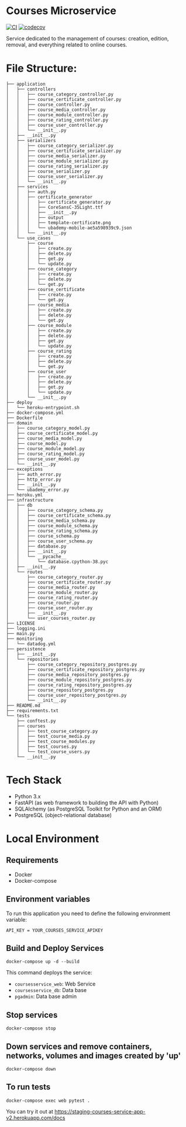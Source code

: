 # Courses Microservice

[![CI](https://github.com/Ubademy-G3/courses.service/actions/workflows/default.yml/badge.svg)](https://github.com/Ubademy-G3/courses.service/actions/workflows/default.yml)
[![codecov](https://codecov.io/gh/Ubademy-G3/courses.service/branch/main/graph/badge.svg?token=P5PT97QTE2)](https://codecov.io/gh/Ubademy-G3/courses.service)

Service dedicated to the management of courses: creation, edition, removal, and everything related to online courses.

# File Structure:
```tree
├── application
│   ├── controllers
│   │   ├── course_category_controller.py
│   │   ├── course_certificate_controller.py
│   │   ├── course_controller.py
│   │   ├── course_media_controller.py
│   │   ├── course_module_controller.py
│   │   ├── course_rating_controller.py
│   │   ├── course_user_controller.py
│   │   └── __init__.py
│   ├── __init__.py
│   ├── serializers
│   │   ├── course_category_serializer.py
│   │   ├── course_certificate_serializer.py
│   │   ├── course_media_serializer.py
│   │   ├── course_module_serializer.py
│   │   ├── course_rating_serializer.py
│   │   ├── course_serializer.py
│   │   ├── course_user_serializer.py
│   │   └── __init__.py
│   ├── services
│   │   ├── auth.py
│   │   ├── certificate_generator
│   │   │   ├── certificate_generator.py
│   │   │   ├── CoreSansC-35Light.ttf
│   │   │   ├── __init__.py
│   │   │   ├── output
│   │   │   ├── template-certificate.png
│   │   │   └── ubademy-mobile-ae5a598939c9.json
│   │   └── __init__.py
│   └── use_cases
│       ├── course
│       │   ├── create.py
│       │   ├── delete.py
│       │   ├── get.py
│       │   └── update.py
│       ├── course_category
│       │   ├── create.py
│       │   ├── delete.py
│       │   └── get.py
│       ├── course_certificate
│       │   ├── create.py
│       │   └── get.py
│       ├── course_media
│       │   ├── create.py
│       │   ├── delete.py
│       │   └── get.py
│       ├── course_module
│       │   ├── create.py
│       │   ├── delete.py
│       │   ├── get.py
│       │   └── update.py
│       ├── course_rating
│       │   ├── create.py
│       │   ├── delete.py
│       │   └── get.py
│       ├── course_user
│       │   ├── create.py
│       │   ├── delete.py
│       │   ├── get.py
│       │   └── update.py
│       └── __init__.py
├── deploy
│   └── heroku-entrypoint.sh
├── docker-compose.yml
├── Dockerfile
├── domain
│   ├── course_category_model.py
│   ├── course_certificate_model.py
│   ├── course_media_model.py
│   ├── course_model.py
│   ├── course_module_model.py
│   ├── course_rating_model.py
│   ├── course_user_model.py
│   └── __init__.py
├── exceptions
│   ├── auth_error.py
│   ├── http_error.py
│   ├── __init__.py
│   └── ubademy_error.py
├── heroku.yml
├── infrastructure
│   ├── db
│   │   ├── course_category_schema.py
│   │   ├── course_certificate_schema.py
│   │   ├── course_media_schema.py
│   │   ├── course_module_schema.py
│   │   ├── course_rating_schema.py
│   │   ├── course_schema.py
│   │   ├── course_user_schema.py
│   │   ├── database.py
│   │   ├── __init__.py
│   │   └── __pycache__
│   │       └── database.cpython-38.pyc
│   ├── __init__.py
│   └── routes
│       ├── course_category_router.py
│       ├── course_certificate_router.py
│       ├── course_media_router.py
│       ├── course_module_router.py
│       ├── course_rating_router.py
│       ├── course_router.py
│       ├── course_user_router.py
│       ├── __init__.py
│       └── user_courses_router.py
├── LICENSE
├── logging.ini
├── main.py
├── monitoring
│   └── datadog.yml
├── persistence
│   ├── __init__.py
│   └── repositories
│       ├── course_category_repository_postgres.py
│       ├── course_certificate_repository_postgres.py
│       ├── course_media_repository_postgres.py
│       ├── course_module_repository_postgres.py
│       ├── course_rating_repository_postgres.py
│       ├── course_repository_postgres.py
│       ├── course_user_repository_postgres.py
│       └── __init__.py
├── README.md
├── requirements.txt
└── tests
    ├── conftest.py
    ├── courses
    │   ├── test_course_category.py
    │   ├── test_course_media.py
    │   ├── test_course_modules.py
    │   ├── test_courses.py
    │   └── test_course_users.py
    └── __init__.py
```

# Tech Stack

* Python 3.x
* FastAPI (as web framework to building the API with Python)
* SQLAlchemy (as PostgreSQL Toolkit for Python and an ORM)
* PostgreSQL (object-relational database)


# Local Environment 

## Requirements 

* Docker
* Docker-compose

## Environment variables

To run this application you need to define the following environment variable:

```
API_KEY = YOUR_COURSES_SERVICE_APIKEY
```

## Build and Deploy Services

```docker-compose up -d --build```

This command deploys the service:

* `coursesservice_web`: Web Service
* `coursesservice_db`: Data base
* `pgadmin`: Data base admin

## Stop services

```docker-compose stop```

## Down services and remove containers, networks, volumes and images created by 'up'

```docker-compose down```

## To run tests

```docker-compose exec web pytest .```


You can try it out at <https://staging-courses-service-app-v2.herokuapp.com/docs>
